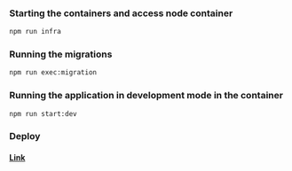 
### Starting the containers and access node container
```bash
npm run infra
```

### Running the migrations
```bash
npm run exec:migration
```

### Running the application in development mode in the container
```bash
npm run start:dev
```

### Deploy
#### [Link](https://new-project-yriu.onrender.com/doc#/)